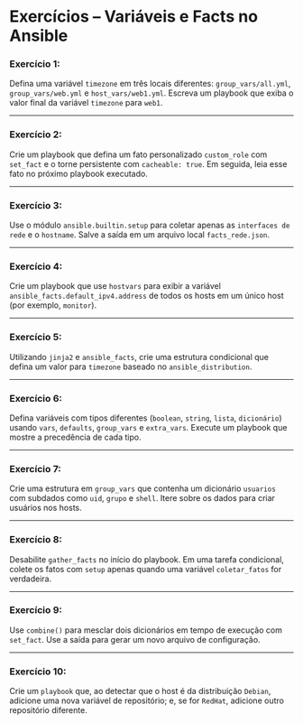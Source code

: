 # Exercícios – Variáveis e Facts no Ansible

### Exercício 1:

Defina uma variável `timezone` em três locais diferentes: `group_vars/all.yml`, `group_vars/web.yml` e `host_vars/web1.yml`. Escreva um playbook que exiba o valor final da variável `timezone` para `web1`.

* * *

### Exercício 2:

Crie um playbook que defina um fato personalizado `custom_role` com `set_fact` e o torne persistente com `cacheable: true`. Em seguida, leia esse fato no próximo playbook executado.

* * *

### Exercício 3:

Use o módulo `ansible.builtin.setup` para coletar apenas as `interfaces de rede` e o `hostname`. Salve a saída em um arquivo local `facts_rede.json`.

* * *

### Exercício 4:

Crie um playbook que use `hostvars` para exibir a variável `ansible_facts.default_ipv4.address` de todos os hosts em um único host (por exemplo, `monitor`).

* * *

### Exercício 5:

Utilizando `jinja2` e `ansible_facts`, crie uma estrutura condicional que defina um valor para `timezone` baseado no `ansible_distribution`.

* * *

### Exercício 6:

Defina variáveis com tipos diferentes (`boolean`, `string`, `lista`, `dicionário`) usando `vars`, `defaults`, `group_vars` e `extra_vars`. Execute um playbook que mostre a precedência de cada tipo.

* * *

### Exercício 7:

Crie uma estrutura em `group_vars` que contenha um dicionário `usuarios` com subdados como `uid`, `grupo` e `shell`. Itere sobre os dados para criar usuários nos hosts.

* * *

### Exercício 8:

Desabilite `gather_facts` no início do playbook. Em uma tarefa condicional, colete os fatos com `setup` apenas quando uma variável `coletar_fatos` for verdadeira.

* * *

### Exercício 9:

Use `combine()` para mesclar dois dicionários em tempo de execução com `set_fact`. Use a saída para gerar um novo arquivo de configuração.

* * *

### Exercício 10:

Crie um `playbook` que, ao detectar que o host é da distribuição `Debian`, adicione uma nova variável de repositório; e, se for `RedHat`, adicione outro repositório diferente.